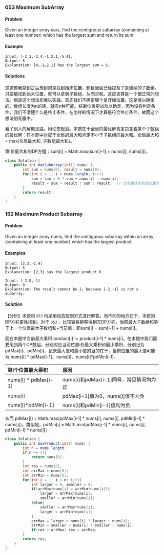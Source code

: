 ### 053 Maximum SubArray

#### Problem

Given an integer array `nums`, find the contiguous subarray (containing at least one number) which has the largest sum and return its sum.

#### Example

```
Input: [-2,1,-3,4,-1,2,1,-5,4],
Output: 6
Explanation: [4,-1,2,1] has the largest sum = 6.
```

#### Solutions

这道题我拿到之后想到的是找到始末位置，题目里面已经提及了是连续的子数组，只要能找到始末位置，就可以拿到子数组，从而求和。这应该算是一个很正常的想法。但是这个想法却难以实践。首先我们不确定哪个是开始位置，这是难以确定的，数组长度为n的话，就有n种可能。结束位置更加难以确定，因为没有判定条件，我们不清楚什么是终止条件，在怎样的情况下才算是符合终止条件。故而这个想法胎死腹中。

看了别人的解题思路，用动态规划。本质在于全局的最优解肯定包含着某个子数组的最优解：在本题中对应于全局的最大和肯定不小于子数组的最大和。全局最大和 = max(全局最大和, 子数组最大和)。

第i位最大和的DP方程：sum[i] = Math.max(sum[i-1] + nums[i], nums[i])。

```java
class Solution {
    public int maxSubArray(int[] nums) {
        int sum = nums[0], result = nums[0];
        for(int i = 1; i < nums.length; i++){
            sum = sum > 0 ? sum + nums[i] : nums[i];
            result = sum > result ? sum : result;  // 全局最大和和局部最大和比较、更新
        }
        return result;
    }
}
```


### 152 Maximum Product Subarray

#### Problem
Given an integer array nums, find the contiguous subarray within an array (containing at least one number) which has the largest product.

#### Examples

```
Input: [2,3,-2,4]
Output: 6
Explanation: [2,3] has the largest product 6.

```


```
Input: [-2,0,-1]
Output: 0
Explanation: The result cannot be 2, because [-2,-1] is not a subarray.

```


#### Solution
【分析】本题和 `053` 均采用动态规划方式进行解答。而不同的地方在于，本题的DP方程更难找到。对于 `053` ，比较容易能够得到其DP方程，当前最大子数组和等于上一个位置最大子数组和+当前值，即sum[i] = sum[i-1] + nums[i]。

而在本题中当前最大乘积 product[i] != product[i-1] * nums[i]。在本题中我们需要用到两个DP数组，分别对应当前位置i处最大乘积和最小乘积，分别记为 pdMax[i]、pdMin[i]，记录最大值和最小值的目的在于，当前位置的最大值可能为 nums[i] * pdMax[i-1]、nums[i]、nums[i]*pdMin[i-1]。

| 第i个位置最大乘积|  原因  | 
| :--- |:---- | 
|nums[i] * pdMax[i-1]| nums[i]和pdMax[i-1]同号，常见情况均为正|
|nums[i]|pdMax[i-1]值为0，nums[i]值不为负|
|nums[i]*pdMin[i-1]| nums[i]和pdMin[i-1]值均为负|

从而 pdMax[i] = Math.max(pdMax[i-1] * nums[i], nums[i], pdMin[i-1] * nums[i])，类似地，pdMin[i] = Math.min(pdMax[i-1] * nums[i], nums[i], pdMin[i-1] * nums[i])

``` java
class Solution {
    public int maxProduct(int[] nums) {
        int n = nums.length;
        if(n == 1){
            return nums[0];
        }
        int res = nums[0];
        int arrMax = nums[0];
        int arrMin = nums[0];
        for(int i = 1; i < n; i++){
            int larger = 0, smaller = 0;
            if(arrMax*nums[i] > arrMin*nums[i]){
                larger = arrMax*nums[i];
                smaller = arrMin*nums[i];
            }else{
                smaller = arrMax*nums[i];
                larger = arrMin*nums[i];                
            }
            arrMax = larger > nums[i] ? larger : nums[i];
            arrMin = smaller < nums[i] ? smaller : nums[i];
            if(res < arrMax) res = arrMax;
        }
        return res;
    }
}
```






